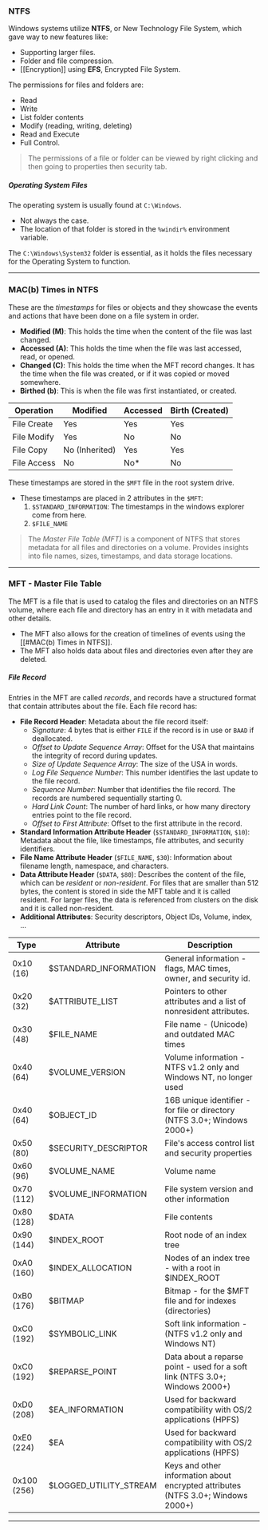 ### NTFS

Windows systems utilize **NTFS**, or New Technology File System, which gave way to new features like:
- Supporting larger files.
- Folder and file compression.
- [[Encryption]] using **EFS**, Encrypted File System.

The permissions for files and folders are:
- Read
- Write
- List folder contents
- Modify (reading, writing, deleting)
- Read and Execute
- Full Control.

> The permissions of  a file or folder can be viewed by right clicking and then going to properties then security tab.

##### Operating System Files

The operating system is usually found at `C:\Windows`.
- Not always the case.
- The location of that folder is stored in the `%windir%` environment variable.

The `C:\Windows\System32` folder is essential, as it holds the files necessary for the Operating System to function.

---
### MAC(b) Times in NTFS

These are the *timestamps* for files or objects and they showcase the events and actions that have been done on a file system in order. 
- **Modified (M)**: This holds the time when the content of the file was last changed. 
- **Accessed (A)**: This holds the time when the file was last accessed, read, or opened.
- **Changed (C)**: This holds the time when the MFT record changes. It has the time when the file was created, or if it was copied or moved somewhere.
- **Birthed (b)**: This is when the file was first instantiated, or created.

| Operation   | Modified       | Accessed | Birth (Created) |
| ----------- | -------------- | -------- | --------------- |
| File Create | Yes            | Yes      | Yes             |
| File Modify | Yes            | No       | No              |
| File Copy   | No (Inherited) | Yes      | Yes             |
| File Access | No             | No*      | No              |

These timestamps are stored in the `$MFT` file in the root system drive.
- These timestamps are placed in 2 attributes in the `$MFT`:
	1. `$STANDARD_INFORMATION`: The timestamps in the windows explorer come from here.
	2. `$FILE_NAME`

> The *Master File Table (MFT)* is a component of NTFS that stores metadata for all files and directories on a volume. Provides insights into file names, sizes, timestamps, and data storage locations.

---
### MFT - Master File Table

The MFT is a file that is used to catalog the files and directories on an NTFS volume, where each file and directory has an entry in it with metadata and other details.
- The MFT also allows for the creation of timelines of events using the [[#MAC(b) Times in NTFS]].
- The MFT also holds data about files and directories even after they are deleted.

##### File Record

Entries in the MFT are called *records*, and records have a structured format that contain attributes about the file. Each file record has:
- **File Record Header**: Metadata about the file record itself:
	- *Signature*: 4 bytes that is either `FILE` if the record is in use or `BAAD` if deallocated.
	- *Offset to Update Sequence Array*: Offset for the USA that maintains the integrity of record during updates.
	- *Size of Update Sequence Array*: The size of the USA in words.
	- *Log File Sequence Number*: This number identifies the last update to the file record.
	- *Sequence Number*: Number that identifies the file record. The records are numbered sequentially starting 0.
	- *Hard Link Count*: The number of hard links, or how many directory entries point to the file record.
	- *Offset to First Attribute*: Offset to the first attribute in the record.
- **Standard Information Attribute Header** (`$STANDARD_INFORMATION`, `$10`): Metadata about the file, like timestamps, file attributes, and security identifiers.
- **File Name Attribute Header** (`$FILE_NAME`, `$30`): Information about filename length, namespace, and characters.
- **Data Attribute Header** (`$DATA`, `$80`): Describes the content of the file, which can be *resident* or *non-resident*. For files that are smaller than 512 bytes, the content is stored in side the MFT table and it is called resident. For larger files, the data is referenced from clusters on the disk and it is called non-resident. 
- **Additional Attributes**: Security descriptors, Object IDs, Volume, index, ...

| Type        | Attribute              | Description                                                                      |
| ----------- | ---------------------- | -------------------------------------------------------------------------------- |
| 0x10 (16)   | $STANDARD_INFORMATION  | General information - flags, MAC times, owner, and security id.                  |
| 0x20 (32)   | $ATTRIBUTE_LIST        | Pointers to other attributes and a list of nonresident attributes.               |
| 0x30 (48)   | $FILE_NAME             | File name - (Unicode) and outdated MAC times                                     |
| 0x40 (64)   | $VOLUME_VERSION        | Volume information - NTFS v1.2 only and Windows NT, no longer used               |
| 0x40 (64)   | $OBJECT_ID             | 16B unique identifier - for file or directory (NTFS 3.0+; Windows 2000+)         |
| 0x50 (80)   | $SECURITY_DESCRIPTOR   | File's access control list and security properties                               |
| 0x60 (96)   | $VOLUME_NAME           | Volume name                                                                      |
| 0x70 (112)  | $VOLUME_INFORMATION    | File system version and other information                                        |
| 0x80 (128)  | $DATA                  | File contents                                                                    |
| 0x90 (144)  | $INDEX_ROOT            | Root node of an index tree                                                       |
| 0xA0 (160)  | $INDEX_ALLOCATION      | Nodes of an index tree - with a root in $INDEX_ROOT                              |
| 0xB0 (176)  | $BITMAP                | Bitmap - for the $MFT file and for indexes (directories)                         |
| 0xC0 (192)  | $SYMBOLIC_LINK         | Soft link information - (NTFS v1.2 only and Windows NT)                          |
| 0xC0 (192)  | $REPARSE_POINT         | Data about a reparse point - used for a soft link (NTFS 3.0+; Windows 2000+)     |
| 0xD0 (208)  | $EA_INFORMATION        | Used for backward compatibility with OS/2 applications (HPFS)                    |
| 0xE0 (224)  | $EA                    | Used for backward compatibility with OS/2 applications (HPFS)                    |
| 0x100 (256) | $LOGGED_UTILITY_STREAM | Keys and other information about encrypted attributes (NTFS 3.0+; Windows 2000+) |

---

